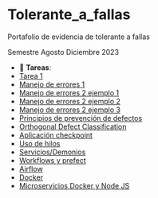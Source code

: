 # Tolerante_a_fallas
Portafolio de evidencia de tolerante a fallas

Semestre Agosto Diciembre 2023

- :file_folder: __Tareas__:
- [Tarea 1](Conceptos_básicos.pdf)
- [Manejo de errores 1](Manejo_de_errores_Par1.pdf)
- [Manejo de errores 2 ejemplo 1](access_to_db.py)
- [Manejo de errores 2 ejemplo 2](consult_API.py)
- [Manejo de errores 2 ejemplo 3](read_files.cpp)
- [Principios de prevención de defectos](Principio_de_prevencion_de_defectos.pdf)
- [Orthogonal Defect Classification](Orthogonal_Defect_Classification.pdf)
- [Aplicación checkpoint](snake.py)
- [Uso de hilos](https://github.com/Dexne/Tolerante_a_fallas/tree/main/Snake_Game_threads)
- [Servicios/Demonios](https://github.com/Dexne/Tolerante_a_fallas/tree/main/Exchange_rate_service)
- [Workflows y prefect](https://github.com/Dexne/Tolerante_a_fallas/tree/main/Workflow)
- [Airflow](https://github.com/Dexne/Airflow_Fault_Tolerant/tree/main)
- [Docker](https://github.com/Dexne/Tolerante_a_fallas/tree/main/Docker)
- [Microservicios Docker y Node JS](https://github.com/Dexne/DockerNodeJS/tree/main)
